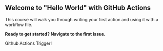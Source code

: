 ## Welcome to "Hello World" with GitHub Actions

This course will walk you through writing your first action and using it with a workflow file.

**Ready to get started? Navigate to the first issue.**

Github Actions Trigger!
